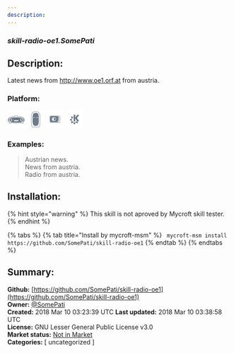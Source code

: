 ```yaml
---
description: 
---
```


### _skill-radio-oe1.SomePati_  
## Description:  
Latest news from http://www.oe1.orf.at from austria.  
  
  
### Platform:  
 ![Mark I](../.gitbook/assets/mark-1-icon.png)  ![Mark II](../.gitbook/assets/mark-2-icon.png)  ![Picroft](../.gitbook/assets/picroft-icon.png)  ![plasmoid](../.gitbook/assets/kde.png)   
### Examples:  
> Austrian news.  
> News from austria.  
> Radio from austria.  
  
## Installation:  
{% hint style="warning" %}
This skill is not aproved by Mycroft skill tester.
{% endhint %}
    
{% tabs %}
{% tab title="Install by mycroft-msm" %}
``` mycroft-msm install https://github.com/SomePati/skill-radio-oe1```
{% endtab %}
  {% endtabs %}
    
## Summary:  
**Github:** [https://github.com/SomePati/skill-radio-oe1](https://github.com/SomePati/skill-radio-oe1)  
**Owner:** [@SomePati](https://github.com/SomePati)  
**Created:** 2018 Mar 10 03:23:39 UTC  **Last updated:** 2018 Mar 10 03:38:58 UTC  
**License:** GNU Lesser General Public License v3.0  
**Market status:** [Not in Market](https://market.mycroft.ai/skill/)  
**Categories:** [ uncategorized ]   
